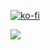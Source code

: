 [![ko-fi](https://ko-fi.com/img/githubbutton_sm.svg)](https://ko-fi.com/W7W1116ERJ)

<img src="./penguin_code.png" align="center"/>
